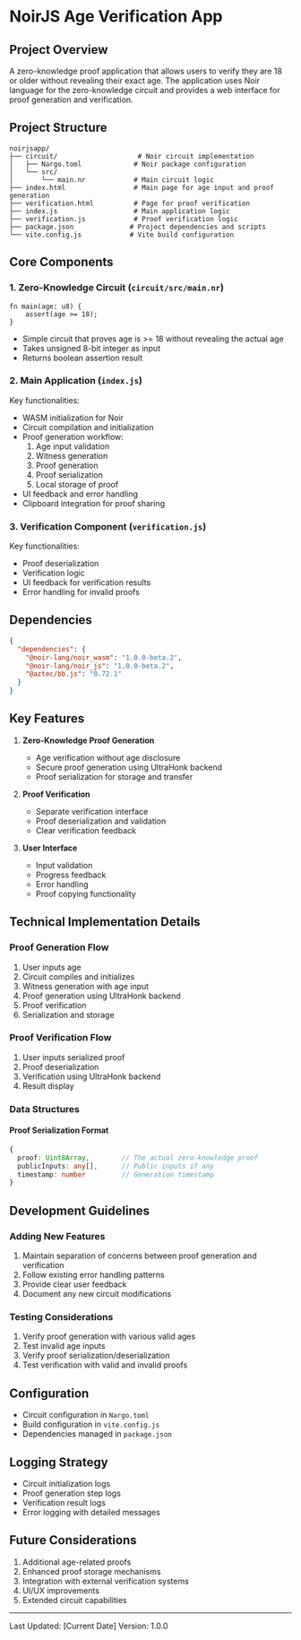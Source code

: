 # NoirJS Age Verification App

## Project Overview
A zero-knowledge proof application that allows users to verify they are 18 or older without revealing their exact age. The application uses Noir language for the zero-knowledge circuit and provides a web interface for proof generation and verification.

## Project Structure
```
noirjsapp/
├── circuit/                    # Noir circuit implementation
│   ├── Nargo.toml             # Noir package configuration
│   └── src/
│       └── main.nr            # Main circuit logic
├── index.html                 # Main page for age input and proof generation
├── verification.html          # Page for proof verification
├── index.js                   # Main application logic
├── verification.js            # Proof verification logic
├── package.json              # Project dependencies and scripts
└── vite.config.js            # Vite build configuration
```

## Core Components

### 1. Zero-Knowledge Circuit (`circuit/src/main.nr`)
```noir
fn main(age: u8) {
    assert(age >= 18);
}
```
- Simple circuit that proves age is >= 18 without revealing the actual age
- Takes unsigned 8-bit integer as input
- Returns boolean assertion result

### 2. Main Application (`index.js`)
Key functionalities:
- WASM initialization for Noir
- Circuit compilation and initialization
- Proof generation workflow:
  1. Age input validation
  2. Witness generation
  3. Proof generation
  4. Proof serialization
  5. Local storage of proof
- UI feedback and error handling
- Clipboard integration for proof sharing

### 3. Verification Component (`verification.js`)
Key functionalities:
- Proof deserialization
- Verification logic
- UI feedback for verification results
- Error handling for invalid proofs

## Dependencies
```json
{
  "dependencies": {
    "@noir-lang/noir_wasm": "1.0.0-beta.2",
    "@noir-lang/noir_js": "1.0.0-beta.2",
    "@aztec/bb.js": "0.72.1"
  }
}
```

## Key Features
1. **Zero-Knowledge Proof Generation**
   - Age verification without age disclosure
   - Secure proof generation using UltraHonk backend
   - Proof serialization for storage and transfer

2. **Proof Verification**
   - Separate verification interface
   - Proof deserialization and validation
   - Clear verification feedback

3. **User Interface**
   - Input validation
   - Progress feedback
   - Error handling
   - Proof copying functionality

## Technical Implementation Details

### Proof Generation Flow
1. User inputs age
2. Circuit compiles and initializes
3. Witness generation with age input
4. Proof generation using UltraHonk backend
5. Proof verification
6. Serialization and storage

### Proof Verification Flow
1. User inputs serialized proof
2. Proof deserialization
3. Verification using UltraHonk backend
4. Result display

### Data Structures

#### Proof Serialization Format
```typescript
{
  proof: Uint8Array,        // The actual zero-knowledge proof
  publicInputs: any[],      // Public inputs if any
  timestamp: number         // Generation timestamp
}
```

## Development Guidelines

### Adding New Features
1. Maintain separation of concerns between proof generation and verification
2. Follow existing error handling patterns
3. Provide clear user feedback
4. Document any new circuit modifications

### Testing Considerations
1. Verify proof generation with various valid ages
2. Test invalid age inputs
3. Verify proof serialization/deserialization
4. Test verification with valid and invalid proofs

## Configuration
- Circuit configuration in `Nargo.toml`
- Build configuration in `vite.config.js`
- Dependencies managed in `package.json`

## Logging Strategy
- Circuit initialization logs
- Proof generation step logs
- Verification result logs
- Error logging with detailed messages

## Future Considerations
1. Additional age-related proofs
2. Enhanced proof storage mechanisms
3. Integration with external verification systems
4. UI/UX improvements
5. Extended circuit capabilities

---
Last Updated: [Current Date]
Version: 1.0.0 